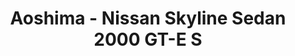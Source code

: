 ---
layout: product
title: "Aoshima - Nissan Skyline Sedan 2000 GT-E S"
price: "TBA" 
desc: "N/A"
img_path: "/assets/img/AO42731.jpg"
brand: "N/A"
available: false
special_offer: false
new: false
soon: false
cat: "010000"
subcat: "013700"
subsubcat: "0N/A"
sifra: "AO42731"
popular: false
---